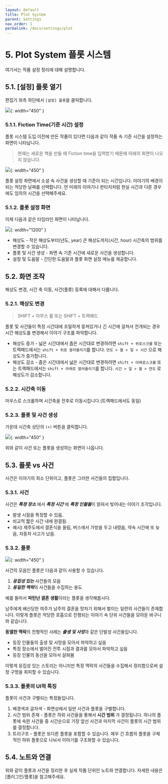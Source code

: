 ```yaml
---
layout: default
title: Plot System
parent: Settings
nav_order: 1
permalink: /docs/settings/plot
---
```


# 5. Plot System 플롯 시스템

여기서는 작품 설정 정리에 대해 설명합니다.

## 5.1. [설정] 플롯 열기

편집기 좌측 하단에서 `[설정] 플롯`을 클릭합니다.

![](../../assets/images/ssda_05_settings_01.png){: width="450" }

### 5.1.1. Fiction Time(기준 시간) 설정

플롯 시스템 도입 이전에 만든 작품이 있다면 다음과 같이 작품 속 기준 시간을 설정하는 화면이 나타납니다.

> 현재는 새로운 책을 만들 때 Fiction time을 입력받기 때문에 아래의 화면이 나오지 않습니다.

![](../../assets/images/ssda_05_settings_02.png){: width="450" }

플롯 설정 화면에서 소설 속 사건을 생성할 때 기준이 되는 시간입니다. 이야기의 배경이 되는 적당한 날짜를 선택합니다.
먼 미래의 이야기나 판타지처럼 현실 시간과 다른 경우에도 임의의 시간을 선택해주세요.

### 5.1.2. 플롯 설정 화면

이제 다음과 같은 타임라인 화면이 나타납니다.

![](../../assets/images/ssda_05_settings_03.png){: width="1200" }

* 해상도 - 작은 해상도부터(년도, year) 큰 해상도까지(시간, hour) 시간축의 범위를 변경할 수 있습니다.
* 플롯 및 사건 생성 - 화면 속 기준 시간에 새로운 사건을 생성합니다.
* 설정 및 도움말 - 간단한 도움말과 플롯 화면 설정 메뉴를 제공합니다.

## 5.2. 화면 조작
해상도 변경, 시간 축 이동, 사건(플롯) 등록에 대해서 다룹니다.

### 5.2.1. 해상도 변경

> SHIFT + 아무스 휠
> 또는
> SHIFT + 트랙패드

플롯 및 사건들이 특정 시간대에 조밀하게 뭉쳐있거나 긴 시간에 걸쳐서 전개되는 경우 시간 해상도를 변경해서 이야기 구조를 파악합니다.

* 해상도 증가 - 넓은 시간대에서 좁은 시간대로 변경하려면 `shift + 위로스크롤` 또는 트랙패드에서는 `shift + 위로 쓸어올리기`를 합니다. `연도 > 월 > 일 > 시간` 으로 해상도가 증가합니다.
* 해상도 감소 - 좁은 시간대에서 넓은 시간대로 변경하려면 `shift + 아래로스크롤` 또는 트랙패드에서는 `shift + 아래로 쓸어올리기`를 합니다. `시간 > 일 > 월 > 연도` 로 해상도가 감소합니다.

### 5.2.2. 시간축 이동

마우스로 스크롤하며 시간축을 전후로 이동시킵니다.(트랙패드에서도 동일)

### 5.2.3. 플롯 및 사건 생성

가운데 시간축 상단의 `(+)` 버튼을 클릭합니다.

![](../../assets/images/ssda_05_settings_04.png){: width="450" }

위와 같이 사건 또는 플롯을 생성하는 화면이 나옵니다.

## 5.3. 플롯 vs 사건

사건은 이야기의 최소 단위이고, 플롯은 그러한 사건들의 집합입니다.

### 5.3.1. 사건
사건은 ***특정 장소*** 에서 ***특정 시간*** 에 ***특정 인물들***이 얽혀서 빚어내는 이야기 조각입니다.

* 발생 시점을 특정할 수 있음.
* 비교적 짧은 시간 내에 완결됨.
* 예시) 제주도에서 결혼식을 올림, 버스에서 가방을 두고 내렸음, 약속 시간에 또 늦음, 자동차 사고가 났음.

### 5.3.2. 플롯

![](../../assets/images/ssda_05_settings_05.png){: width="450" }

사건의 모음인 플롯은 다음과 같이 사용할 수 있습니다.

1. ***응집성 있는*** 사건들의 모음
1. ***동일한 맥락***의 사건들을 수집하는 용도

예를 들어서 **파탄난 결혼 생활**이라는 플롯을 생각해봅시다.

남주에게 배신당한 여주가 남주의 결혼을 망차기 위해서 벌이는 일련의 사건들이 존재합니다. 이렇게 플롯은 적당한 호흡으로 진행되는 이야기 속 단위 사건들을 모아둔 바구니와 같습니다.

**동앨한 맥락**의 전형적인 사례는 ***출생 및 사망***과 같은 단발성 사건들입니다.

* 등장 인물들의 출생 및 사망을 모아서 파악하고 싶음
* 특정 장소에서 벌어진 전투 시점과 결과를 모아서 파악하고 싶음
* 등장 인물의 동선을 모아서 살펴봄

이렇게 응집성 있는 스토리는 아니지만 특정 맥락의 사건들을 수집해서 정리함으로써 설정 구멍을 회피할 수 있습니다.


### 5.3.3. 플롯의 UI적 특징

플롯이 사건과 구별되는 특정들입니다.

1. 배경색과 글자색 - 화면상에서 일반 사건과 플롯을 구별합니다.
1. 시간 범위 존재 - 플롯은 하위 사건들을 통해서 **시간 범위** 가 결정됩니다. 하나의 플롯에 속한 사건들 중 시간순으로 가장 앞선 사건과 마지막 사건이 플롯의 시간 범위를 결정합니다.
1. 트리구조 - 플롯은 또다른 플롯을 포함할 수 있습니다. 매우 긴 흐름의 플롯을 구체적인 하위 플롯으로 나눠서 이야기를 구조화할 수 있습니다.

## 5.4. 노트와 연결

위와 같이 플롯과 사건을 정리한 후 실제 작품 단위인 노트와 연결합니다.
자세한 내용은 [플러그인/플롯]을 참고해주세요.
